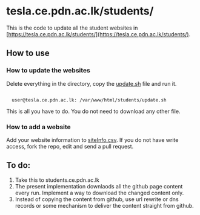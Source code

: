 # tesla.ce.pdn.ac.lk/students/

This is the code to update all the student websites in [https://tesla.ce.pdn.ac.lk/students/](https://tesla.ce.pdn.ac.lk/students/).

## How to use

### How to update the websites

Delete everything in the directory, copy the [update.sh](https://github.com/cepdnaclk/cepdnaclk.github.io/blob/master/students/update.sh) file and run it.
<pre><code>
  user@tesla.ce.pdn.ac.lk: /var/www/html/students/update.sh
</pre></code>
This is all you have to do. You do not need to download any other file.

### How to add a website

Add your website information to [siteInfo.csv](https://github.com/cepdnaclk/cepdnaclk.github.io/blob/master/students/siteInfo.csv). If you do not have write access, fork the repo, edit and send a pull request.


## To do:
1. Take this to students.ce.pdn.ac.lk
2. The present implementation downlaods all the github page content every run. Implement a way to download the changed content only.
3. Instead of copying the content from github, use url rewrite or dns records or some mechanism to deliver the content straight from github.
